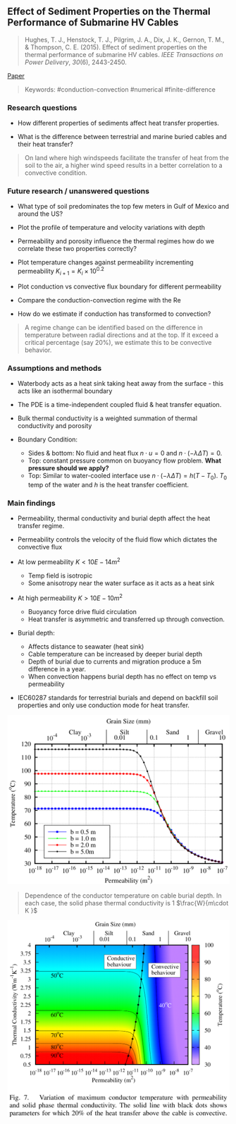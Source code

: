 ## Effect of Sediment Properties on the Thermal Performance of Submarine HV Cables

> Hughes, T. J., Henstock, T. J., Pilgrim, J. A., Dix, J. K., Gernon, T. M., & Thompson, C. E. (2015). Effect of sediment properties on the thermal performance of submarine HV cables. _IEEE Transactions on Power Delivery_, _30_(6), 2443-2450.

[Paper](https://ieeexplore.ieee.org/stamp/stamp.jsp?arnumber=7029130)

> Keywords: #conduction-convection #numerical #finite-difference


### Research questions
-   How different properties of sediments affect heat transfer properties.

-   What is the difference between terrestrial and marine buried cables and their heat transfer?
>  On land where high windspeeds facilitate the transfer of heat from the soil to the air, a higher wind speed results in a better correlation to a convective condition.
    
### Future research / unanswered questions

-   What type of soil predominates the top few meters in Gulf of Mexico and around the US?
      
-   Plot the profile of temperature and velocity variations with depth
    
-   Permeability and porosity influence the thermal regimes how do we correlate these two properties correctly?
    
-   Plot temperature changes against permeability incrementing permeability $K_{i+1} = K_i \times 10^{0.2}$
    
-   Plot conduction vs convective flux boundary for different permeability
    
-   Compare the conduction-convection regime with the Re

-   How do we estimate if conduction has transformed to convection?
> A regime change can be identified based on the difference in temperature between radial directions and at the top. If it exceed a critical percentage (say 20%), we estimate this to be convective behavior.

### Assumptions and methods
-   Waterbody acts as a heat sink taking heat away from the surface - this acts like an isothermal boundary
-   The PDE is a time-independent coupled fluid & heat transfer equation.

-   Bulk thermal conductivity is a weighted summation of thermal conductivity and porosity
-   Boundary Condition:
	-   Sides & bottom: No fluid and heat flux $n \cdot u = 0$ and $n \cdot (-\lambda \Delta T) = 0$.
    -   Top: constant pressure common on buoyancy flow problem. **What pressure should we apply?**
    -   Top: Similar to water-cooled interface use $n \cdot (-\lambda \Delta T) = h (T - T_0)$. $T_0$ temp of the water and $h$ is the heat transfer coefficient.

### Main findings
-   Permeability, thermal conductivity and burial depth affect the heat transfer regime. 
-   Permeability controls the velocity of the fluid flow which dictates the convective flux
-   At low permeability $K < 10E-14 m^2$
    -   Temp field is isotropic
    -   Some anisotropy near the water surface as it acts as a heat sink
    
-   At high permeability $K > 10E-10 m^2$
    -   Buoyancy force drive fluid circulation
    -   Heat transfer is asymmetric and transferred up through convection. 
    
-   Burial depth:
    -   Affects distance to seawater (heat sink)
    -   Cable temperature can be increased by deeper burial depth
    -   Depth of burial due to currents and migration produce a 5m difference in a year.
    -   When convection happens burial depth has no effect on temp vs permeability
    
-   IEC60287 standards for terrestrial burials and depend on backfill soil properties and only use conduction mode for heat transfer.

![Effect of burial depth](conduction-convection-burial.png)

> Dependence of the conductor temperature on cable burial depth. In each case, the solid phase thermal conductivity is 1 $\frac{W}{m\cdot K }$

![Conduction vs. Convection](conduction-convection.png)
